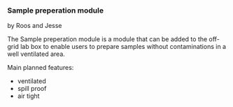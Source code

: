 ### Sample preperation module
by Roos and Jesse

The Sample preperation module is a module that can be added to the off-grid lab box to enable users to prepare samples without contaminations in a well ventilated area.

Main planned features:
- ventilated
- spill proof
- air tight

